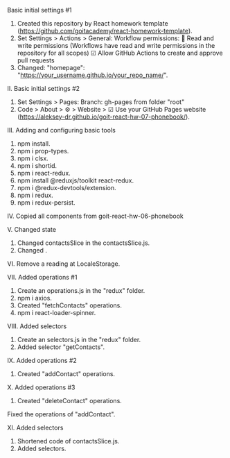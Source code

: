 Basic initial settings #1
1. Created this repository by React homework template (https://github.com/goitacademy/react-homework-template).
2. Set Settings > Actions > General:
   Workflow permissions:
   🔘 Read and write permissions (Workflows have read and write permissions in the repository for all scopes)
   ☑  Allow GitHub Actions to create and approve pull requests
3. Changed: "homepage": "https://your_username.github.io/your_repo_name/".

II. Basic initial settings #2
1. Set Settings > Pages:
   Branch: gh-pages from folder "root"
2. Code > About > ⚙ > Website > ☑ Use your GitHub Pages website
   (https://aleksey-dr.github.io/goit-react-hw-07-phonebook/).

III. Adding and configuring basic tools
1. npm install.
2. npm i prop-types.
3. npm i clsx.
4. npm i shortid.
5. npm i react-redux.
6. npm install @reduxjs/toolkit react-redux.
7. npm i @redux-devtools/extension.
8. npm i redux.
9. npm i redux-persist.

IV. Copied all components from goit-react-hw-06-phonebook

V. Changed state
1. Changed contactsSlice in the contactsSlice.js.
2. Changed <ContactList>.

VI. Remove a reading at LocaleStorage.

VII. Added operations #1
1. Create an operations.js in the "redux" folder.
2. npm i axios.
3. Created "fetchContacts" operations.
4. npm i react-loader-spinner.

VIII. Added selectors
1. Create an selectors.js in the "redux" folder.
2. Added selector "getContacts".

IX. Added operations #2
1. Created "addContact" operations.

X. Added operations #3
1. Created "deleteContact" operations.

Fixed the operations of "addContact".

XI. Added selectors
1. Shortened code of contactsSlice.js.
2. Added selectors.